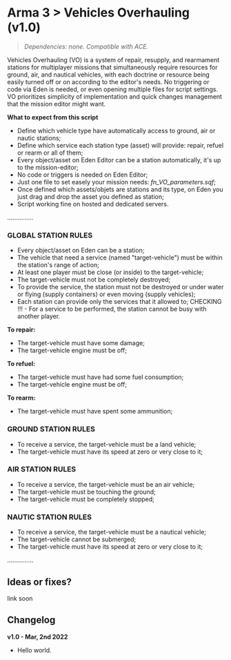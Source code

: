 # Arma 3 > Vehicles Overhauling (v1.0)
>*Dependencies: none.*
>*Compatible with ACE.*

Vehicles Overhauling (VO) is a system of repair, resupply, and rearmament stations for multiplayer missions that simultaneously require resources for ground, air, and nautical vehicles, with each doctrine or resource being easily turned off or on according to the editor's needs. No triggering or code via Eden is needed, or even opening multiple files for script settings. VO prioritizes simplicity of implementation and quick changes management that the mission editor might want.  

**What to expect from this script**

- Define which vehicle type have automatically access to ground, air or nautic stations;
- Define which service each station type (asset) will provide: repair, refuel or rearm or all of them;
- Every object/asset on Eden Editor can be a station automatically, it's up to the mission-editor;
- No code or triggers is needed on Eden Editor;
- Just one file to set easely your mission needs: _fn_VO_parameters.sqf_;
- Once defined which assets/objets are stations and its type, on Eden you just drag and drop the asset you defined as station;
- Script working fine on hosted and dedicated servers.

...............

### GLOBAL STATION RULES

- Every object/asset on Eden can be a station;
- The vehicle that need a service (named "target-vehicle") must be within the station's range of action;
- At least one player must be close (or inside) to the target-vehicle;
- The target-vehicle must not be completely destroyed;
- To provide the service, the station must not be destroyed or under water or flying (supply containers) or even moving (supply vehicles); 
- Each station can provide only the services that it allowed to; 
CHECKING !!! - For a service to be performed, the station cannot be busy with another player.

**To repair:**
- The target-vehicle must have some damage;
- The target-vehicle engine must be off;

**To refuel:**
- The target-vehicle must have had some fuel consumption;
- The target-vehicle engine must be off;

**To rearm:**
- The target-vehicle must have spent some ammunition;

### GROUND STATION RULES

- To receive a service, the target-vehicle must be a land vehicle;
- The target-vehicle must have its speed at zero or very close to it;

### AIR STATION RULES

- To receive a service, the target-vehicle must be an air vehicle;
- The target-vehicle must be touching the ground;
- The target-vehicle must be completely stopped;

### NAUTIC STATION RULES

- To receive a service, the target-vehicle must be a nautical vehicle;
- The target-vehicle cannot be submerged;
- The target-vehicle must have its speed at zero or very close to it;

...............

## Ideas or fixes?
link soon

## Changelog

**v1.0 - Mar, 2nd 2022**
- Hello world.
